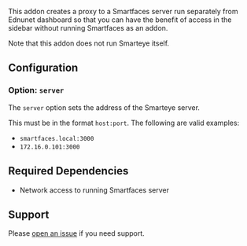 This addon creates a proxy to a Smartfaces server run separately from Ednunet dashboard so that you can have the benefit of access in the sidebar without running Smartfaces as an addon.

Note that this addon does not run Smarteye itself.

## Configuration

### Option: `server`

The `server` option sets the address of the Smarteye server.

This must be in the format `host:port`. The following are valid examples:

- `smartfaces.local:3000`
- `172.16.0.101:3000`

## Required Dependencies
- Network access to running Smartfaces server

## Support
Please [open an issue](https://github.com/edunetai/smartfaces/issues/new/choose) if you need support.